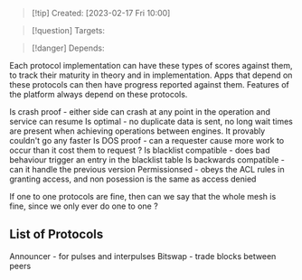 
>[!tip] Created: [2023-02-17 Fri 10:00]

>[!question] Targets: 

>[!danger] Depends: 

Each protocol implementation can have these types of scores against them, to track their maturity in theory and in implementation.  Apps that depend on these protocols can then have progress reported against them.  Features of the platform always depend on these protocols.

Is crash proof - either side can crash at any point in the operation and service can resume
Is optimal - no duplicate data is sent, no long wait times are present when achieving operations between engines.  It provably couldn't go any faster
Is DOS proof - can a requester cause more work to occur than it cost them to request ?
Is blacklist compatible - does bad behaviour trigger an entry in the blacklist table
Is backwards compatible - can it handle the previous version
Permissionsed - obeys the ACL rules in granting access, and non posession is the same as access denied


If one to one protocols are fine, then can we say that the whole mesh is fine, since we only ever do one to one ?

## List of Protocols
Announcer - for pulses and interpulses
Bitswap - trade blocks between peers